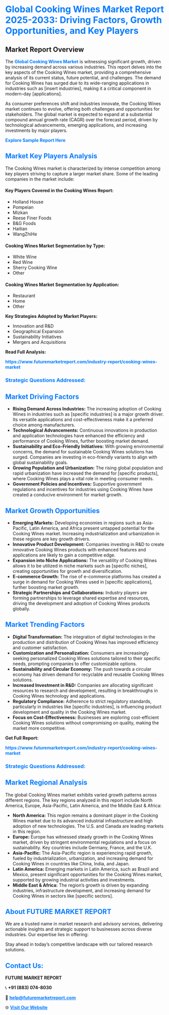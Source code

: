 <h1 style="color: #007BFF;">Global Cooking Wines Market Report 2025-2033: Driving Factors, Growth Opportunities, and Key Players</h1>

<section id="overview">
<h2>Market Report Overview</h2>
<p>The <a href="https://www.futuremarketreport.com/industry-report/cooking-wines-market" style="color: #007BFF; text-decoration: none;"><strong>Global Cooking Wines Market</strong></a> is witnessing significant growth, driven by increasing demand across various industries. This report delves into the key aspects of the Cooking Wines market, providing a comprehensive analysis of its current status, future potential, and challenges. The demand for Cooking Wines has surged due to its wide-ranging applications in industries such as [insert industries], making it a critical component in modern-day [applications].</p>
<p>As consumer preferences shift and industries innovate, the Cooking Wines market continues to evolve, offering both challenges and opportunities for stakeholders. The global market is expected to expand at a substantial compound annual growth rate (CAGR) over the forecast period, driven by technological advancements, emerging applications, and increasing investments by major players.</p>
</section>

<section id="overview">
<p><a href="https://www.futuremarketreport.com/request-sample/reportId=83515" style="color: #007BFF; text-decoration: none;"><strong>Explore Sample Report Here</strong></a></p>
</section>

<section id="key-players">
<h2 style="color: #007BFF;">Market Key Players Analysis</h2>
<p>The Cooking Wines market is characterized by intense competition among key players striving to capture a larger market share. Some of the leading companies in the market include:</p>
<h4>Key Players Covered in the Cooking Wines Report:</h4>
<ul><li>Holland House</li><li>Pompeian</li><li>Mizkan</li><li>Reese Finer Foods</li><li>B&amp;G Foods</li><li>Haitian</li><li>WangZhiHe</li></ul>
<h4>Cooking Wines Market Segmentation by Type:</h4>
<ul><li>White Wine</li><li>Red Wine</li><li>Sherry Cooking Wine</li><li>Other</li></ul>

<h4>Cooking Wines Market Segmentation by Application:</h4>
<ul><li>Restaurant</li><li>Home</li><li>Other</li></ul>
<p><strong>Key Strategies Adopted by Market Players:</strong></p>
<ul>
<li>Innovation and R&D</li>
<li>Geographical Expansion</li>
<li>Sustainability Initiatives</li>
<li>Mergers and Acquisitions</li>
</ul>
</section>

<section>
<p><strong>Read Full Analysis: </strong></p><a href="https://www.futuremarketreport.com/industry-report/cooking-wines-market" style="color: #007BFF; text-decoration: none;"><strong>https://www.futuremarketreport.com/industry-report/cooking-wines-market</strong></a>
<h3 style="color: #007BFF;">Strategic Questions Addressed:</h3>
</section>

<section id="driving-factors">
<h2 style="color: #007BFF;">Market Driving Factors</h2>
<ul>
<li><strong>Rising Demand Across Industries:</strong> The increasing adoption of Cooking Wines in industries such as [specific industries] is a major growth driver. Its versatile applications and cost-effectiveness make it a preferred choice among manufacturers.</li>
<li><strong>Technological Advancements:</strong> Continuous innovations in production and application technologies have enhanced the efficiency and performance of Cooking Wines, further boosting market demand.</li>
<li><strong>Sustainability and Eco-Friendly Initiatives:</strong> With growing environmental concerns, the demand for sustainable Cooking Wines solutions has surged. Companies are investing in eco-friendly variants to align with global sustainability goals.</li>
<li><strong>Growing Population and Urbanization:</strong> The rising global population and rapid urbanization have increased the demand for [specific products], where Cooking Wines plays a vital role in meeting consumer needs.</li>
<li><strong>Government Policies and Incentives:</strong> Supportive government regulations and incentives for industries using Cooking Wines have created a conducive environment for market growth.</li>
</ul>
</section>

<section id="growth-opportunities">
<h2 style="color: #007BFF;">Market Growth Opportunities</h2>
<ul>
<li><strong>Emerging Markets:</strong> Developing economies in regions such as Asia-Pacific, Latin America, and Africa present untapped potential for the Cooking Wines market. Increasing industrialization and urbanization in these regions are key growth drivers.</li>
<li><strong>Innovative Product Development:</strong> Companies investing in R&D to create innovative Cooking Wines products with enhanced features and applications are likely to gain a competitive edge.</li>
<li><strong>Expansion into Niche Applications:</strong> The versatility of Cooking Wines allows it to be utilized in niche markets such as [specific niches], creating opportunities for growth and diversification.</li>
<li><strong>E-commerce Growth:</strong> The rise of e-commerce platforms has created a surge in demand for Cooking Wines used in [specific applications], further boosting market growth.</li>
<li><strong>Strategic Partnerships and Collaborations:</strong> Industry players are forming partnerships to leverage shared expertise and resources, driving the development and adoption of Cooking Wines products globally.</li>
</ul>
</section>

<section id="trending-factors">
<h2 style="color: #007BFF;">Market Trending Factors</h2>
<ul>
<li><strong>Digital Transformation:</strong> The integration of digital technologies in the production and distribution of Cooking Wines has improved efficiency and customer satisfaction.</li>
<li><strong>Customization and Personalization:</strong> Consumers are increasingly seeking personalized Cooking Wines solutions tailored to their specific needs, prompting companies to offer customizable options.</li>
<li><strong>Sustainability and Circular Economy:</strong> The push towards a circular economy has driven demand for recyclable and reusable Cooking Wines solutions.</li>
<li><strong>Increased Investment in R&D:</strong> Companies are allocating significant resources to research and development, resulting in breakthroughs in Cooking Wines technology and applications.</li>
<li><strong>Regulatory Compliance:</strong> Adherence to strict regulatory standards, particularly in industries like [specific industries], is influencing product development and quality in the Cooking Wines market.</li>
<li><strong>Focus on Cost-Effectiveness:</strong> Businesses are exploring cost-efficient Cooking Wines solutions without compromising on quality, making the market more competitive.</li>
</ul>
</section>

<section>
<p><strong>Get Full Report: </strong></p><a href="https://www.futuremarketreport.com/industry-report/cooking-wines-market" style="color: #007BFF; text-decoration: none;"><strong>https://www.futuremarketreport.com/industry-report/cooking-wines-market</strong></a>
<h3 style="color: #007BFF;">Strategic Questions Addressed:</h3>
</section>


<section id="regional-analysis">
<h2 style="color: #007BFF;">Market Regional Analysis</h2>
<p>The global Cooking Wines market exhibits varied growth patterns across different regions. The key regions analyzed in this report include North America, Europe, Asia-Pacific, Latin America, and the Middle East & Africa:</p>
<ul>
<li><strong>North America:</strong> This region remains a dominant player in the Cooking Wines market due to its advanced industrial infrastructure and high adoption of new technologies. The U.S. and Canada are leading markets in this region.</li>
<li><strong>Europe:</strong> Europe has witnessed steady growth in the Cooking Wines market, driven by stringent environmental regulations and a focus on sustainability. Key countries include Germany, France, and the U.K.</li>
<li><strong>Asia-Pacific:</strong> The Asia-Pacific region is experiencing rapid growth, fueled by industrialization, urbanization, and increasing demand for Cooking Wines in countries like China, India, and Japan.</li>
<li><strong>Latin America:</strong> Emerging markets in Latin America, such as Brazil and Mexico, present significant opportunities for the Cooking Wines market, supported by growing industrial activities and investments.</li>
<li><strong>Middle East & Africa:</strong> The region’s growth is driven by expanding industries, infrastructure development, and increasing demand for Cooking Wines in sectors like [specific sectors].</li>
</ul>
</section>

<footer>
<h2 style="color: #007BFF;">About FUTURE MARKET REPORT</h2>
<p>We are a trusted name in market research and advisory services, delivering actionable insights and strategic support to businesses across diverse industries. Our expertise lies in offering:</p>

<p>Stay ahead in today’s competitive landscape with our tailored research solutions.</p>

<h2 style="color: #007BFF;">Contact Us:</h2>
<p><strong>FUTURE MARKET REPORT</strong></p>
<p>📞 <strong>+91 (883) 074-8030</strong></p>
<p>📧 <strong><a href="mailto:help@futuremarketreport.com" style="color: #007BFF;">help@futuremarketreport.com</a></strong></p>
<p>🌐 <strong><a href="https://www.futuremarketreport.com/" style="color: #007BFF;">Visit Our Website</a></strong></p>
</footer>